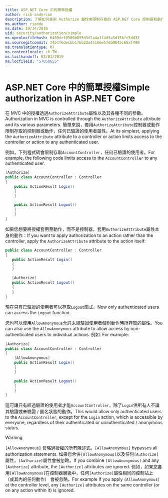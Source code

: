 ```yaml
---
title: ASP.NET Core 中的簡單授權
author: rick-anderson
description: 了解如何使用 Authorize 屬性來限制存取的 ASP.NET Core 控制器和動作。
ms.author: riande
ms.date: 10/14/2016
uid: security/authorization/simple
ms.openlocfilehash: 6409def0508b855d3d2a4a1f4d3a3d15bfe5dd32
ms.sourcegitcommit: 24b1f6decbb17bb22a45166e5fdb0845c65af498
ms.translationtype: MT
ms.contentlocale: zh-TW
ms.lasthandoff: 03/01/2019
ms.locfileid: "57050655"
---
```

# <a name="simple-authorization-in-aspnet-core"></a><span data-ttu-id="6b4e9-103">ASP.NET Core 中的簡單授權</span><span class="sxs-lookup"><span data-stu-id="6b4e9-103">Simple authorization in ASP.NET Core</span></span>

<a name="security-authorization-simple"></a>

<span data-ttu-id="6b4e9-104">在 MVC 中的授權透過`AuthorizeAttribute`屬性以及其各種不同的參數。</span><span class="sxs-lookup"><span data-stu-id="6b4e9-104">Authorization in MVC is controlled through the `AuthorizeAttribute` attribute and its various parameters.</span></span> <span data-ttu-id="6b4e9-105">簡單來說，套用`AuthorizeAttribute`控制器或動作限制存取的控制器或動作，任何已驗證的使用者屬性。</span><span class="sxs-lookup"><span data-stu-id="6b4e9-105">At its simplest, applying the `AuthorizeAttribute` attribute to a controller or action limits access to the controller or action to any authenticated user.</span></span>

<span data-ttu-id="6b4e9-106">例如，下列程式碼會限制存取`AccountController`，任何已驗證的使用者。</span><span class="sxs-lookup"><span data-stu-id="6b4e9-106">For example, the following code limits access to the `AccountController` to any authenticated user.</span></span>

```csharp
[Authorize]
public class AccountController : Controller
{
    public ActionResult Login()
    {
    }

    public ActionResult Logout()
    {
    }
}
```

<span data-ttu-id="6b4e9-107">如果您想要將授權套用至動作，而不是控制器，套用`AuthorizeAttribute`屬性本身的動作：</span><span class="sxs-lookup"><span data-stu-id="6b4e9-107">If you want to apply authorization to an action rather than the controller, apply the `AuthorizeAttribute` attribute to the action itself:</span></span>

```csharp
public class AccountController : Controller
{
   public ActionResult Login()
   {
   }

   [Authorize]
   public ActionResult Logout()
   {
   }
}
```

<span data-ttu-id="6b4e9-108">現在只有已驗證的使用者可以存取`Logout`函式。</span><span class="sxs-lookup"><span data-stu-id="6b4e9-108">Now only authenticated users can access the `Logout` function.</span></span>

<span data-ttu-id="6b4e9-109">您也可以使用`AllowAnonymous`允許未經驗證使用者個別動作時所存取的屬性。</span><span class="sxs-lookup"><span data-stu-id="6b4e9-109">You can also use the `AllowAnonymous` attribute to allow access by non-authenticated users to individual actions.</span></span> <span data-ttu-id="6b4e9-110">例如: </span><span class="sxs-lookup"><span data-stu-id="6b4e9-110">For example:</span></span>

```csharp
[Authorize]
public class AccountController : Controller
{
    [AllowAnonymous]
    public ActionResult Login()
    {
    }

    public ActionResult Logout()
    {
    }
}
```

<span data-ttu-id="6b4e9-111">這可讓只有經過驗證的使用者才能`AccountController`，除了`Login`供所有人不論其驗證或未驗證 / 匿名狀態的動作。</span><span class="sxs-lookup"><span data-stu-id="6b4e9-111">This would allow only authenticated users to the `AccountController`, except for the `Login` action, which is accessible by everyone, regardless of their authenticated or unauthenticated / anonymous status.</span></span>

> [!WARNING]
> <span data-ttu-id="6b4e9-112">`[AllowAnonymous]` 會略過授權的所有陳述式。</span><span class="sxs-lookup"><span data-stu-id="6b4e9-112">`[AllowAnonymous]` bypasses all authorization statements.</span></span> <span data-ttu-id="6b4e9-113">如果您合併`[AllowAnonymous]`以及任何`[Authorize]`屬性，`[Authorize]`屬性會被忽略。</span><span class="sxs-lookup"><span data-stu-id="6b4e9-113">If you combine `[AllowAnonymous]` and any `[Authorize]` attribute, the `[Authorize]` attributes are ignored.</span></span> <span data-ttu-id="6b4e9-114">例如，如果您套用`[AllowAnonymous]`在控制器層級中，任何`[Authorize]`屬性相同的控制站上 （或其內的任何動作） 會被忽略。</span><span class="sxs-lookup"><span data-stu-id="6b4e9-114">For example if you apply `[AllowAnonymous]` at the controller level, any `[Authorize]` attributes on the same controller (or on any action within it) is ignored.</span></span>
